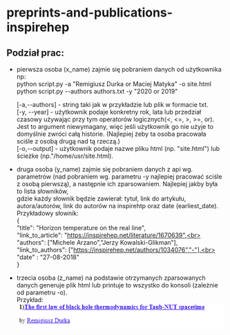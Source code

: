 # preprints-and-publications-inspirehep

## Podział prac:
- pierwsza osoba (x_name) zajmie się pobraniem danych od użytkownika np:<br>
	python script.py -a "Remigiusz Durka or Maciej Matyka" -o site.html<br>
	python script.py --authors authors.txt -y "2020 or 2019"<br>

	[-a,--authors] - string taki jak w przykładzie lub plik w formacie txt.<br>
	[-y, --year] - użytkownik podaje konkretny rok, lata lub przedział czasowy używając przy tym operatorów logicznych(<, <=, >, >=, or). Jest to argument niewymagany, więc 	jeśli użytkownik go nie użyje to domyślnie zwróci całą historie. (Najlepiej żeby ta osoba pracowała sciśle z osobą drugą nad tą rzeczą.) <br>
	[-o,--output] - użytkownik podaje nazwe pliku html (np. "site.html") lub ścieżke (np."/home/usr/site.html).<br>

- druga osoba (y_name) zajmie się pobraniem danych z api wg. parametrów (nad pobraniem wg. parametru -y najlepiej pracować sciśle z osobą pierwszą), a następnie ich zparsowaniem. Najlepiej jakby była to lista słowników,<br> 
gdzie każdy słownik będzie zawierał: tytuł, link do artykułu, autora/autorów, link do autorów na inspirehtp oraz date (earliest_date).<br>
Przykładowy słownik:<br>
{<br>
"title": "Horizon temperature on the real line",<br>
"link_to_article": "https://inspirehep.net/literature/1670639",<br>
"authors": ["Michele Arzano","Jerzy Kowalski-Glikman"],<br>
"link_to_authors": ["https://inspirehep.net/authors/1034076","-"],<br>
"date" : "27-08-2018"<br>
}<br>
- trzecia osoba (z_name) na podstawie otrzymanych zparsowanych danych generuje plik html lub printuje to wszystko do konsoli (zależnie od parametru -o).<br>
	Przykład:<br>
	<img src="https://raw.githubusercontent.com/ppknUWr/preprints-and-publications-inspirehep/main/example_html.png">

